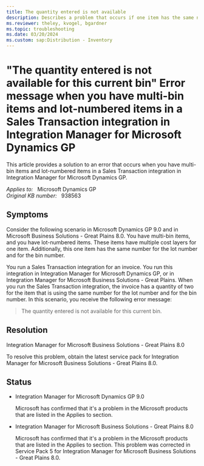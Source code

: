 ```yaml
---
title: The quantity entered is not available
description: Describes a problem that occurs if one item has the same number for the lot number and for the bin number. A resolution is provided.
ms.reviewer: theley, kvogel, bgardner
ms.topic: troubleshooting
ms.date: 03/20/2024
ms.custom: sap:Distribution - Inventory
---
```

# "The quantity entered is not available for this current bin" Error message when you have multi-bin items and lot-numbered items in a Sales Transaction integration in Integration Manager for Microsoft Dynamics GP

This article provides a solution to an error that occurs when you have multi-bin items and lot-numbered items in a Sales Transaction integration in Integration Manager for Microsoft Dynamics GP.

_Applies to:_ &nbsp; Microsoft Dynamics GP  
_Original KB number:_ &nbsp; 938563

## Symptoms

Consider the following scenario in Microsoft Dynamics GP 9.0 and in Microsoft Business Solutions - Great Plains 8.0. You have multi-bin items, and you have lot-numbered items. These items have multiple cost layers for one item. Additionally, this one item has the same number for the lot number and for the bin number.

You run a Sales Transaction integration for an invoice. You run this integration in Integration Manager for Microsoft Dynamics GP, or in Integration Manager for Microsoft Business Solutions - Great Plains. When you run the Sales Transaction integration, the invoice has a quantity of two for the item that is using the same number for the lot number and for the bin number. In this scenario, you receive the following error message:
> The quantity entered is not available for this current bin.

## Resolution

Integration Manager for Microsoft Business Solutions - Great Plains 8.0

To resolve this problem, obtain the latest service pack for Integration Manager for Microsoft Business Solutions - Great Plains 8.0.

## Status

- Integration Manager for Microsoft Dynamics GP 9.0

    Microsoft has confirmed that it's a problem in the Microsoft products that are listed in the Applies to section.

- Integration Manager for Microsoft Business Solutions - Great Plains 8.0

    Microsoft has confirmed that it's a problem in the Microsoft products that are listed in the Applies to section. This problem was corrected in Service Pack 5 for Integration Manager for Microsoft Business Solutions - Great Plains 8.0.

